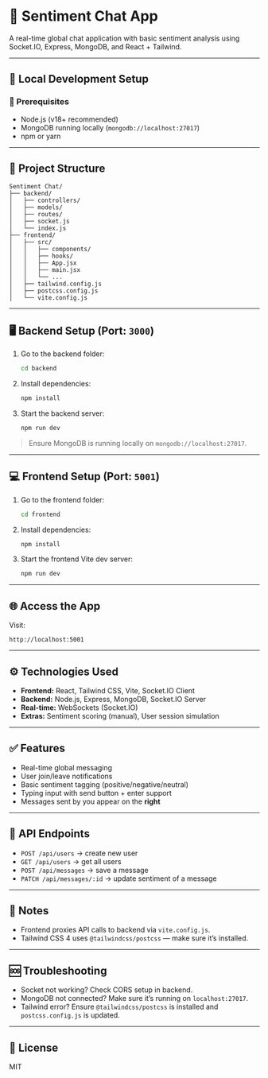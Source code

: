 # 💬 Sentiment Chat App

A real-time global chat application with basic sentiment analysis using Socket.IO, Express, MongoDB, and React + Tailwind.

---

## 🚀 Local Development Setup

### 🧰 Prerequisites

- Node.js (v18+ recommended)
- MongoDB running locally (`mongodb://localhost:27017`)
- npm or yarn

---

## 📁 Project Structure

```
Sentiment Chat/
├── backend/
│   ├── controllers/
│   ├── models/
│   ├── routes/
│   ├── socket.js
│   └── index.js
├── frontend/
│   ├── src/
│   │   ├── components/
│   │   ├── hooks/
│   │   ├── App.jsx
│   │   ├── main.jsx
│   │   └── ...
│   ├── tailwind.config.js
│   ├── postcss.config.js
│   └── vite.config.js
```

---

## 🖥️ Backend Setup (Port: `3000`)

1. Go to the backend folder:

   ```bash
   cd backend
   ```

2. Install dependencies:

   ```bash
   npm install
   ```

3. Start the backend server:
   ```bash
   npm run dev
   ```

> Ensure MongoDB is running locally on `mongodb://localhost:27017`.

---

## 💻 Frontend Setup (Port: `5001`)

1. Go to the frontend folder:

   ```bash
   cd frontend
   ```

2. Install dependencies:

   ```bash
   npm install
   ```

3. Start the frontend Vite dev server:
   ```bash
   npm run dev
   ```

---

## 🌐 Access the App

Visit:

```
http://localhost:5001
```

---

## ⚙️ Technologies Used

- **Frontend:** React, Tailwind CSS, Vite, Socket.IO Client
- **Backend:** Node.js, Express, MongoDB, Socket.IO Server
- **Real-time:** WebSockets (Socket.IO)
- **Extras:** Sentiment scoring (manual), User session simulation

---

## ✅ Features

- Real-time global messaging
- User join/leave notifications
- Basic sentiment tagging (positive/negative/neutral)
- Typing input with send button + enter support
- Messages sent by you appear on the **right**

---

## 🧪 API Endpoints

- `POST /api/users` → create new user
- `GET /api/users` → get all users
- `POST /api/messages` → save a message
- `PATCH /api/messages/:id` → update sentiment of a message

---

## 📌 Notes

- Frontend proxies API calls to backend via `vite.config.js`.
- Tailwind CSS 4 uses `@tailwindcss/postcss` — make sure it’s installed.

---

## 🆘 Troubleshooting

- Socket not working? Check CORS setup in backend.
- MongoDB not connected? Make sure it’s running on `localhost:27017`.
- Tailwind error? Ensure `@tailwindcss/postcss` is installed and `postcss.config.js` is updated.

---

## 📜 License

MIT
